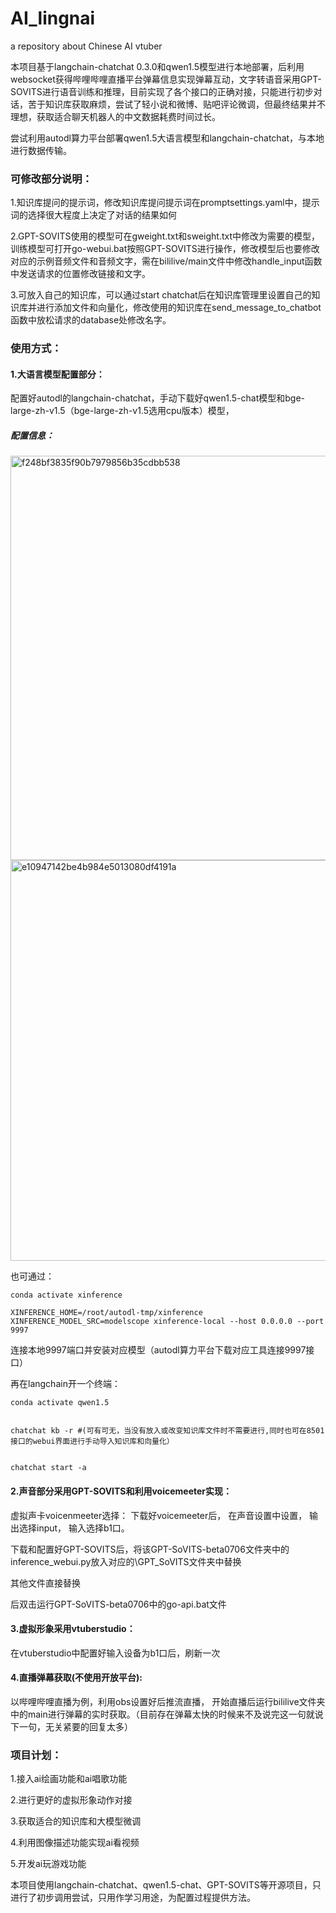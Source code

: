 # AI_lingnai
a repository about Chinese AI vtuber

本项目基于langchain-chatchat 0.3.0和qwen1.5模型进行本地部署，后利用websocket获得哔哩哔哩直播平台弹幕信息实现弹幕互动，文字转语音采用GPT-SOVITS进行语音训练和推理，目前实现了各个接口的正确对接，只能进行初步对话，苦于知识库获取麻烦，尝试了轻小说和微博、贴吧评论微调，但最终结果并不理想，获取适合聊天机器人的中文数据耗费时间过长。

尝试利用autodl算力平台部署qwen1.5大语言模型和langchain-chatchat，与本地进行数据传输。

### 可修改部分说明：


1.知识库提问的提示词，修改知识库提问提示词在promptsettings.yaml中，提示词的选择很大程度上决定了对话的结果如何

2.GPT-SOVITS使用的模型可在gweight.txt和sweight.txt中修改为需要的模型，训练模型可打开go-webui.bat按照GPT-SOVITS进行操作，修改模型后也要修改对应的示例音频文件和音频文字，需在bililive/main文件中修改handle_input函数中发送请求的位置修改链接和文字。

3.可放入自己的知识库，可以通过start chatchat后在知识库管理里设置自己的知识库并进行添加文件和向量化，修改使用的知识库在send_message_to_chatbot函数中放松请求的database处修改名字。

### 使用方式：


#### 1.大语言模型配置部分：


配置好autodl的langchain-chatchat，手动下载好qwen1.5-chat模型和bge-large-zh-v1.5（bge-large-zh-v1.5选用cpu版本）模型，

##### 配置信息：

<img width="647" alt="f248bf3835f90b7979856b35cdbb538" src="https://github.com/user-attachments/assets/29130190-7567-4f7e-9b2e-3a6e7ba187a7">


<img width="641" alt="e10947142be4b984e5013080df4191a" src="https://github.com/user-attachments/assets/53d5fc6d-c991-4a12-8c09-d98ed20e049a">


也可通过：

```
conda activate xinference

XINFERENCE_HOME=/root/autodl-tmp/xinference XINFERENCE_MODEL_SRC=modelscope xinference-local --host 0.0.0.0 --port 9997 

```
连接本地9997端口并安装对应模型（autodl算力平台下载对应工具连接9997接口）

再在langchain开一个终端：

```
conda activate qwen1.5


chatchat kb -r #(可有可无，当没有放入或改变知识库文件时不需要进行,同时也可在8501接口的webui界面进行手动导入知识库和向量化）


chatchat start -a
```


#### 2.声音部分采用GPT-SOVITS和利用voicemeeter实现：


虚拟声卡voicenmeeter选择：
下载好voicemeeter后，
在声音设置中设置，
输出选择input，
输入选择b1口。

下载和配置好GPT-SOVITS后，将该GPT-SoVITS-beta0706文件夹中的inference_webui.py放入对应的\GPT_SoVITS文件夹中替换


其他文件直接替换


后双击运行GPT-SoVITS-beta0706中的go-api.bat文件

#### 3.虚拟形象采用vtuberstudio：

在vtuberstudio中配置好输入设备为b1口后，刷新一次

#### 4.直播弹幕获取(不使用开放平台):


以哔哩哔哩直播为例，利用obs设置好后推流直播，
开始直播后运行bililive文件夹中的main进行弹幕的实时获取。（目前存在弹幕太快的时候来不及说完这一句就说下一句，无关紧要的回复太多）

### 项目计划：


1.接入ai绘画功能和ai唱歌功能

2.进行更好的虚拟形象动作对接

3.获取适合的知识库和大模型微调

4.利用图像描述功能实现ai看视频

5.开发ai玩游戏功能




本项目使用langchain-chatchat、qwen1.5-chat、GPT-SOVITS等开源项目，只进行了初步调用尝试，只用作学习用途，为配置过程提供方法。
